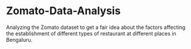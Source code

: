 # Zomato-Data-Analysis

Analyzing the Zomato dataset to get a fair idea about the factors affecting the establishment of different types of restaurant at different places in Bengaluru.
